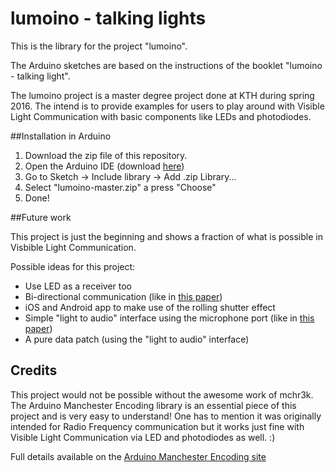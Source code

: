 
# lumoino - talking lights

This is the library for the project "lumoino". 

The Arduino sketches are based on the instructions of the booklet "lumoino - talking light".

The lumoino project is a master degree project done at KTH during spring 2016.
The intend is to provide examples for users to play around with Visible Light Communication with basic components like LEDs and photodiodes.

##Installation in Arduino
1. Download the zip file of this repository.
2. Open the Arduino IDE (download [here](http://www.arduino.cc))
3. Go to Sketch -> Include library -> Add .zip Library...
4. Select "lumoino-master.zip" a press "Choose"
5. Done!

##Future work

This project is just the beginning and shows a fraction of what is possible in Visbible Light Communication.

Possible ideas for this project:
- Use LED as a receiver too
- Bi-directional communication (like in [this paper](http://www.merl.com/publications/docs/TR2003-35.pdf "this paper"))
- iOS and Android app to make use of the rolling shutter effect
- Simple "light to audio" interface using the microphone port (like in [this paper](https://www.disneyresearch.com/publication/from-sound-to-sight-using-audio-processing-to-enable-visible-light-communication/ "this paper"))
- A pure data patch (using the "light to audio" interface)

## Credits

This project would not be possible without the awesome work of mchr3k. The Arduino Manchester Encoding library is an essential piece of this project and is very easy to understand! One has to mention it was originally intended for Radio Frequency communication but it works just fine with Visible Light Communication via LED and photodiodes as well. :)

Full details available on the [Arduino Manchester Encoding site](http://mchr3k.github.com/arduino-libs-manchester/)
